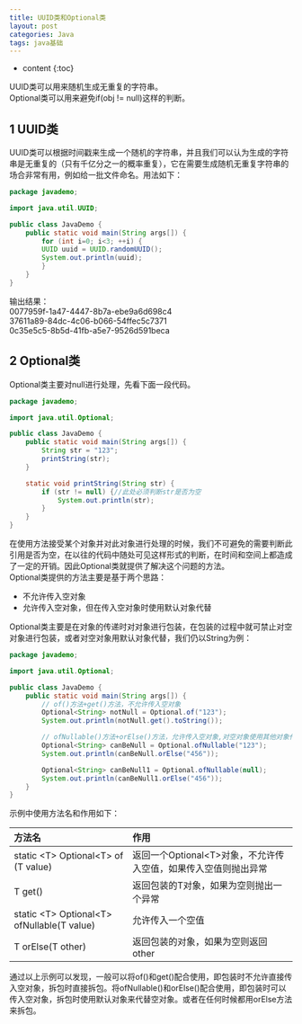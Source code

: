 ```yaml
---
title: UUID类和Optional类
layout: post
categories: Java
tags: java基础
---
```

* content
{:toc}

UUID类可以用来随机生成无重复的字符串。  
Optional类可以用来避免if(obj != null)这样的判断。



## 1 UUID类

UUID类可以根据时间戳来生成一个随机的字符串，并且我们可以认为生成的字符串是无重复的（只有千亿分之一的概率重复），它在需要生成随机无重复字符串的场合非常有用，例如给一批文件命名。用法如下：

```java
package javademo;

import java.util.UUID;

public class JavaDemo {
    public static void main(String args[]) {
        for (int i=0; i<3; ++i) {
        UUID uuid = UUID.randomUUID();
        System.out.println(uuid);
        }
    }
}
```

输出结果：  
0077959f-1a47-4447-8b7a-ebe9a6d698c4  
37611a89-84dc-4c06-b066-54ffec5c7371  
0c35e5c5-8b5d-41fb-a5e7-9526d591beca  

## 2 Optional类

Optional类主要对null进行处理，先看下面一段代码。

```java
package javademo;

import java.util.Optional;

public class JavaDemo {
    public static void main(String args[]) {
        String str = "123";
        printString(str);
    }

    static void printString(String str) {
        if (str != null) {//此处必须判断str是否为空
            System.out.println(str);
        }
    }
}
```

在使用方法接受某个对象并对此对象进行处理的时候，我们不可避免的需要判断此引用是否为空，在以往的代码中随处可见这样形式的判断，在时间和空间上都造成了一定的开销。因此Optional类就提供了解决这个问题的方法。  
Optional类提供的方法主要是基于两个思路：  

- 不允许传入空对象
- 允许传入空对象，但在传入空对象时使用默认对象代替

Optional类主要是在对象的传递时对对象进行包装，在包装的过程中就可禁止对空对象进行包装，或者对空对象用默认对象代替，我们仍以String为例：

```java
package javademo;

import java.util.Optional;

public class JavaDemo {
    public static void main(String args[]) {
        // of()方法+get()方法，不允许传入空对象
        Optional<String> notNull = Optional.of("123");
        System.out.println(notNull.get().toString());

        // ofNullable()方法+orElse()方法，允许传入空对象,对空对象使用其他对象代替
        Optional<String> canBeNull = Optional.ofNullable("123");
        System.out.println(canBeNull.orElse("456"));

        Optional<String> canBeNull1 = Optional.ofNullable(null);
        System.out.println(canBeNull1.orElse("456"));
    }
}
```

示例中使用方法名和作用如下：  



方法名|作用  
:-|:-
static \<T> Optional\<T> of​(T value)|返回一个Optional\<T>对象，不允许传入空值，如果传入空值则抛出异常  
T get()|返回包装的T对象，如果为空则抛出一个异常  
static \<T> Optional\<T> ofNullable​(T value)|允许传入一个空值  
T orElse​(T other)|返回包装的对象，如果为空则返回other  



通过以上示例可以发现，一般可以将of()和get()配合使用，即包装时不允许直接传入空对象，拆包时直接拆包。将ofNullable()和orElse()配合使用，即包装时可以传入空对象，拆包时使用默认对象来代替空对象。或者在任何时候都用orElse方法来拆包。
